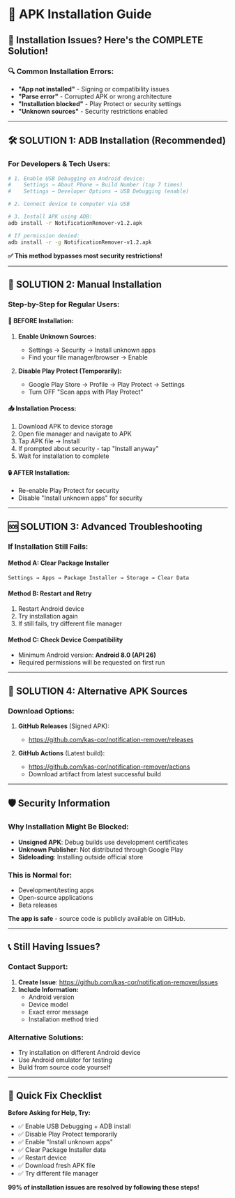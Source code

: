 # 📱 APK Installation Guide

## 🚨 Installation Issues? Here's the COMPLETE Solution!

### 🔍 Common Installation Errors:
- **"App not installed"** - Signing or compatibility issues
- **"Parse error"** - Corrupted APK or wrong architecture  
- **"Installation blocked"** - Play Protect or security settings
- **"Unknown sources"** - Security restrictions enabled

---

## 🛠️ **SOLUTION 1: ADB Installation (Recommended)**

### For Developers & Tech Users:
```bash
# 1. Enable USB Debugging on Android device:
#    Settings → About Phone → Build Number (tap 7 times)
#    Settings → Developer Options → USB Debugging (enable)

# 2. Connect device to computer via USB

# 3. Install APK using ADB:
adb install -r NotificationRemover-v1.2.apk

# If permission denied:
adb install -r -g NotificationRemover-v1.2.apk
```

**✅ This method bypasses most security restrictions!**

---

## 📱 **SOLUTION 2: Manual Installation**

### Step-by-Step for Regular Users:

#### 🔧 **BEFORE Installation:**
1. **Enable Unknown Sources:**
   - Settings → Security → Install unknown apps
   - Find your file manager/browser → Enable
   
2. **Disable Play Protect (Temporarily):**
   - Google Play Store → Profile → Play Protect → Settings
   - Turn OFF "Scan apps with Play Protect"

#### 📥 **Installation Process:**
1. Download APK to device storage
2. Open file manager and navigate to APK
3. Tap APK file → Install
4. If prompted about security - tap "Install anyway"
5. Wait for installation to complete

#### 🔒 **AFTER Installation:**
- Re-enable Play Protect for security
- Disable "Install unknown apps" for security

---

## 🆘 **SOLUTION 3: Advanced Troubleshooting**

### If Installation Still Fails:

#### Method A: Clear Package Installer
```
Settings → Apps → Package Installer → Storage → Clear Data
```

#### Method B: Restart and Retry
1. Restart Android device
2. Try installation again
3. If still fails, try different file manager

#### Method C: Check Device Compatibility
- Minimum Android version: **Android 8.0 (API 26)**
- Required permissions will be requested on first run

---

## 🔧 **SOLUTION 4: Alternative APK Sources**

### Download Options:
1. **GitHub Releases** (Signed APK):
   - https://github.com/kas-cor/notification-remover/releases
   
2. **GitHub Actions** (Latest build):
   - https://github.com/kas-cor/notification-remover/actions
   - Download artifact from latest successful build

---

## 🛡️ **Security Information**

### Why Installation Might Be Blocked:
- **Unsigned APK**: Debug builds use development certificates
- **Unknown Publisher**: Not distributed through Google Play
- **Sideloading**: Installing outside official store

### This is Normal for:
- Development/testing apps
- Open-source applications
- Beta releases

**The app is safe** - source code is publicly available on GitHub.

---

## 📞 **Still Having Issues?**

### Contact Support:
1. **Create Issue**: https://github.com/kas-cor/notification-remover/issues
2. **Include Information:**
   - Android version
   - Device model  
   - Exact error message
   - Installation method tried

### Alternative Solutions:
- Try installation on different Android device
- Use Android emulator for testing
- Build from source code yourself

---

## 🎯 **Quick Fix Checklist**

**Before Asking for Help, Try:**
- ✅ Enable USB Debugging + ADB install
- ✅ Disable Play Protect temporarily  
- ✅ Enable "Install unknown apps"
- ✅ Clear Package Installer data
- ✅ Restart device
- ✅ Download fresh APK file
- ✅ Try different file manager

**99% of installation issues are resolved by following these steps!**